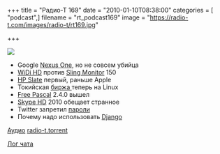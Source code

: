+++
title = "Радио-Т 169"
date = "2010-01-10T08:38:00"
categories = [ "podcast",]
filename = "rt_podcast169"
image = "https://radio-t.com/images/radio-t/rt169.jpg"

+++

![](https://radio-t.com/images/radio-t/rt169.jpg)

- Google [Nexus One](http://habrahabr.ru/blogs/android/80233/), но не совсем убийца
- [WiDi HD](http://www.engadget.com/2010/01/07/intel-announces-widi-hd-wireless-display-technology/) против [Sling Monitor](http://www.engadget.com/2010/01/06/15-inch-sling-monitor-150-makes-in-home-placeshifting-look-good/) 150
- [HP Slate](http://www.engadget.com/2010/01/06/the-hp-slate/) первый, раньше Apple
- Токийская [биржа ](http://www.linux.org.ru/view-message.jsp?msgid=4415360)теперь на Linux
- [Free Pascal](http://www.opennet.ru/opennews/art.shtml?num=24883) 2.4.0 вышел
- [Skype HD](http://habrahabr.ru/blogs/skype/80028/) 2010 обещает странное
- Twitter запретил [пароли](http://www.securitylab.ru/news/389426.php)
- Почему надо использовать [Django](http://www.coderholic.com/8-reasons-why-you-should-try-django/)

[Аудио](http://archive.rucast.net/radio-t/media/rt_podcast169.mp3)
[radio-t.torrent](http://www.radio-t.com/torrents/rt_podcast169.mp3.torrent)

[Лог чата](http://chat.radio-t.com/logs/radio-t-169.html)
<audio src="http://archive.rucast.net/radio-t/media/rt_podcast169.mp3" preload="none"></audio>